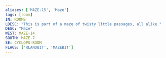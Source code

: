 ```yaml
---
aliases: ['MAZE-15', 'Maze']
tags: [room]
IN: ROOMS
LDESC: "This is part of a maze of twisty little passages, all alike."
DESC: "Maze"
WEST: MAZE-14
SOUTH: MAZE-7
SE: CYCLOPS-ROOM
FLAGS: ['RLANDBIT', 'MAZEBIT']
---
```

